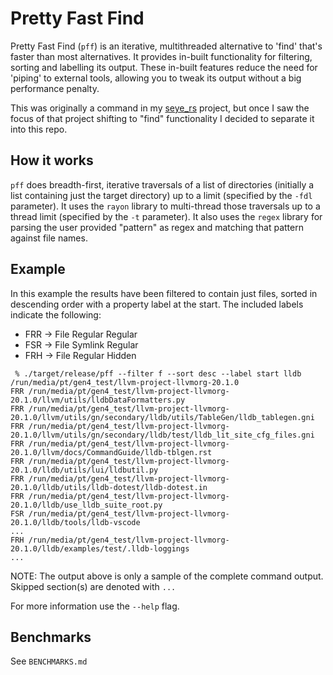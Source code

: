 # Pretty Fast Find
Pretty Fast Find (`pff`) is an iterative, multithreaded alternative to 'find' that's faster than most alternatives. It provides in-built functionality for filtering, sorting and labelling its output. These in-built features reduce the need for 'piping' to external tools, allowing you to tweak its output without a big performance penalty.

This was originally a command in my [seye_rs](https://github.com/pericles-tpt/seye_rs) project, but once I saw the focus of that project shifting to "find" functionality I decided to separate it into this repo.

## How it works
`pff` does breadth-first, iterative traversals of a list of directories (initially a list containing just the target directory) up to a limit (specified by the `-fdl` parameter). It uses the `rayon` library to multi-thread those traversals up to a thread limit (specified by the `-t` parameter). It also uses the `regex` library for parsing the user provided "pattern" as regex and matching that pattern against file names.

## Example
In this example the results have been filtered to contain just files, sorted in descending order with a property label at the start. The included labels indicate the following:
- FRR -> File Regular Regular
- FSR -> File Symlink Regular
- FRH -> File Regular Hidden

```
 % ./target/release/pff --filter f --sort desc --label start lldb /run/media/pt/gen4_test/llvm-project-llvmorg-20.1.0
FRR /run/media/pt/gen4_test/llvm-project-llvmorg-20.1.0/llvm/utils/lldbDataFormatters.py
FRR /run/media/pt/gen4_test/llvm-project-llvmorg-20.1.0/llvm/utils/gn/secondary/lldb/utils/TableGen/lldb_tablegen.gni
FRR /run/media/pt/gen4_test/llvm-project-llvmorg-20.1.0/llvm/utils/gn/secondary/lldb/test/lldb_lit_site_cfg_files.gni
FRR /run/media/pt/gen4_test/llvm-project-llvmorg-20.1.0/llvm/docs/CommandGuide/lldb-tblgen.rst
FRR /run/media/pt/gen4_test/llvm-project-llvmorg-20.1.0/lldb/utils/lui/lldbutil.py
FRR /run/media/pt/gen4_test/llvm-project-llvmorg-20.1.0/lldb/utils/lldb-dotest/lldb-dotest.in
FRR /run/media/pt/gen4_test/llvm-project-llvmorg-20.1.0/lldb/use_lldb_suite_root.py
FSR /run/media/pt/gen4_test/llvm-project-llvmorg-20.1.0/lldb/tools/lldb-vscode
...
FRH /run/media/pt/gen4_test/llvm-project-llvmorg-20.1.0/lldb/examples/test/.lldb-loggings
...
```
NOTE: The output above is only a sample of the complete command output. Skipped section(s) are denoted with `...`

For more information use the `--help` flag.
## Benchmarks
See `BENCHMARKS.md`

